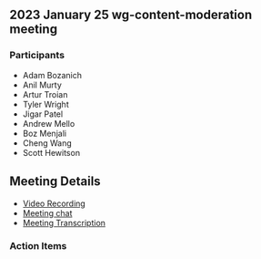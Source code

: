 

## 2023 January 25 wg-content-moderation meeting


### Participants

- Adam Bozanich
- Anil Murty
- Artur Troian
- Tyler Wright
- Jigar Patel
- Andrew Mello
- Boz Menjali
- Cheng Wang
- Scott Hewitson


## Meeting Details

- [Video Recording](https://drive.google.com/file/d/1xdRohnqbzRUttB2SrrF0hQST4Are03uK/view?usp=sharing)
- [Meeting chat](https://drive.google.com/file/d/1PpnNG540wQ3y1Uiwj27WwYlXrNeXI42P/view?usp=share_link)
- [Meeting Transcription](https://docs.google.com/document/d/1u1xh-rodeLAKfJL4o9az2OvIhr3VtrlrP7RHkVczbmE/edit?usp=share_link)

### Action Items


